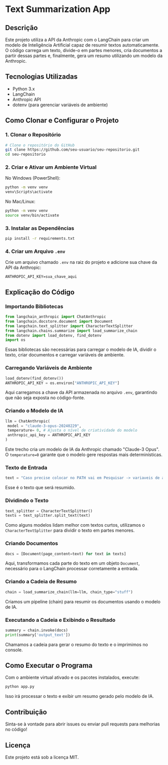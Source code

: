 # Text Summarization App

## Descrição

Este projeto utiliza a API da Anthropic com o LangChain para criar um modelo de Inteligência Artificial capaz de resumir textos automaticamente. O código carrega um texto, divide-o em partes menores, cria documentos a partir dessas partes e, finalmente, gera um resumo utilizando um modelo da Anthropic.

## Tecnologias Utilizadas

- Python 3.x
- LangChain
- Anthropic API
- dotenv (para gerenciar variáveis de ambiente)

## Como Clonar e Configurar o Projeto

### 1. Clonar o Repositório

```sh
# Clone o repositório do GitHub
git clone https://github.com/seu-usuario/seu-repositorio.git
cd seu-repositorio
```

### 2. Criar e Ativar um Ambiente Virtual

No Windows (PowerShell):

```sh
python -m venv venv
venv\Scripts\activate
```

No Mac/Linux:

```sh
python -m venv venv
source venv/bin/activate
```

### 3. Instalar as Dependências

```sh
pip install -r requirements.txt
```

### 4. Criar um Arquivo `.env`

Crie um arquivo chamado `.env` na raiz do projeto e adicione sua chave da API da Anthropic:

```
ANTHROPIC_API_KEY=sua_chave_aqui
```

## Explicação do Código

### Importando Bibliotecas

```python
from langchain_anthropic import ChatAnthropic
from langchain.docstore.document import Document
from langchain.text_splitter import CharacterTextSplitter 
from langchain.chains.summarize import load_summarize_chain
from dotenv import load_dotenv, find_dotenv
import os
```

Essas bibliotecas são necessárias para carregar o modelo de IA, dividir o texto, criar documentos e carregar variáveis de ambiente.

### Carregando Variáveis de Ambiente

```python
load_dotenv(find_dotenv())
ANTHROPIC_API_KEY = os.environ["ANTHROPIC_API_KEY"]
```

Aqui carregamos a chave da API armazenada no arquivo `.env`, garantindo que não seja exposta no código-fonte.

### Criando o Modelo de IA

```python
llm = ChatAnthropic(
 model = "claude-3-opus-20240229",
 temperature= 0, # Ajusta o nível de criatividade do modelo
 anthropic_api_key = ANTHROPIC_API_KEY
)
```

Este trecho cria um modelo de IA da Anthropic chamado "Claude-3 Opus". O `temperature=0` garante que o modelo gere respostas mais determinísticas.

### Texto de Entrada

```python
text = "Caso precise colocar no PATH vai em Pesquisar -> variaveis de ambiente -> Editar variaveis de ambiente -> Ai vai abrir uma aba e vc clica em variaveis de ambiente"
```

Esse é o texto que será resumido.

### Dividindo o Texto

```python
text_splitter = CharacterTextSplitter()
texts = text_splitter.split_text(text)
```

Como alguns modelos lidam melhor com textos curtos, utilizamos o `CharacterTextSplitter` para dividir o texto em partes menores.

### Criando Documentos

```python
docs = [Document(page_content=text) for text in texts]
```

Aqui, transformamos cada parte do texto em um objeto `Document`, necessário para o LangChain processar corretamente a entrada.

### Criando a Cadeia de Resumo

```python
chain = load_summarize_chain(llm=llm, chain_type="stuff")
```

Criamos um pipeline (chain) para resumir os documentos usando o modelo de IA.

### Executando a Cadeia e Exibindo o Resultado

```python
summary = chain.invoke(docs)
print(summary['output_text'])
```

Chamamos a cadeia para gerar o resumo do texto e o imprimimos no console.

## Como Executar o Programa

Com o ambiente virtual ativado e os pacotes instalados, execute:

```sh
python app.py
```

Isso irá processar o texto e exibir um resumo gerado pelo modelo de IA.

## Contribuição

Sinta-se à vontade para abrir issues ou enviar pull requests para melhorias no código!

## Licença

Este projeto está sob a licença MIT.